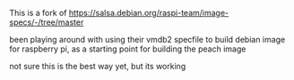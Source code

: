 This is a fork of https://salsa.debian.org/raspi-team/image-specs/-/tree/master

been playing around with using their vmdb2 specfile to build debian image for raspberry pi,
as a starting point for building the peach image 

not sure this is the best way yet, but its working 